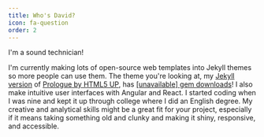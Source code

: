 ```yaml
---
title: Who's David? 
icon: fa-question
order: 2
---
```


<script type="text/javascript" src="assets/js/gem-download-count.js" defer></script>

I'm a sound technician!

I'm currently making lots of open-source web templates into Jekyll themes so more people can use them. The theme you're looking at, my [Jekyll version](https://github.com/chrisbobbe/jekyll-theme-prologue) of [Prologue by HTML5 UP](https://html5up.net/prologue), has <a href="https://rubygems.org/gems/jekyll-theme-prologue"><span id="download-counter">[unavailable]</span> gem downloads</a>! I also make intuitive user interfaces with Angular and React. I started coding when I was nine and kept it up through college where I did an English degree. My creative and analytical skills might be a great fit for your project, especially if it means taking something old and clunky and making it shiny, responsive, and accessible.
